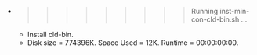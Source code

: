 * >>>>>>>>> Running inst-min-con-cld-bin.sh ...
  * Install cld-bin.
  * Disk size = 774396K. Space Used = 12K. Runtime = 00:00:00:00.
